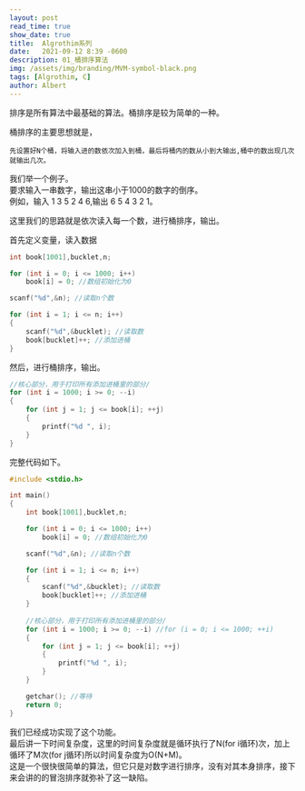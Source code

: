```yaml
---
layout: post
read_time: true
show_date: true
title:  Algrothim系列
date:   2021-09-12 8:39 -0600
description: 01_桶排序算法
img: /assets/img/branding/MVM-symbol-black.png
tags: [Algrothim, C]
author: Albert
---
```


排序是所有算法中最基础的算法。桶排序是较为简单的一种。

桶排序的主要思想就是，
```
先设置好N个桶，将输入进的数依次加入到桶，最后将桶内的数从小到大输出,桶中的数出现几次就输出几次。
```
我们举一个例子。  
要求输入一串数字，输出这串小于1000的数字的倒序。  
例如，输入 1 3 5 2 4 6,输出 6 5 4 3 2 1。

这里我们的思路就是依次读入每一个数，进行桶排序，输出。  

首先定义变量，读入数据
```c
int book[1001],bucklet,n;

for (int i = 0; i <= 1000; i++)
	book[i] = 0; //数组初始化为0

scanf("%d",&n); //读取n个数

for (int i = 1; i <= n; i++)
{
	scanf("%d",&bucklet); //读取数
	book[bucklet]++; //添加进桶
}
```
然后，进行桶排序，输出。
```c
//核心部分，用于打印所有添加进桶里的部分/
for (int i = 1000; i >= 0; --i)
{
	for (int j = 1; j <= book[i]; ++j)
	{
		printf("%d ", i);
	}
}
```
完整代码如下。
```c
#include <stdio.h>

int main()
{
	int book[1001],bucklet,n;

	for (int i = 0; i <= 1000; i++)
		book[i] = 0; //数组初始化为0

	scanf("%d",&n); //读取n个数

	for (int i = 1; i <= n; i++)
	{
		scanf("%d",&bucklet); //读取数
		book[bucklet]++; //添加进桶
	}
	
	//核心部分，用于打印所有添加进桶里的部分/
	for (int i = 1000; i >= 0; --i) //for (i = 0; i <= 1000; ++i)
	{
		for (int j = 1; j <= book[i]; ++j)
		{
			printf("%d ", i);
		}
	}

	getchar(); //等待
	return 0;
}
```
我们已经成功实现了这个功能。  
最后讲一下时间复杂度，这里的时间复杂度就是循环执行了N(for i循环)次，加上循环了M次(for j循环)所以时间复杂度为O(N+M)。  
这是一个很快很简单的算法，但它只是对数字进行排序，没有对其本身排序，接下来会讲的的冒泡排序就弥补了这一缺陷。